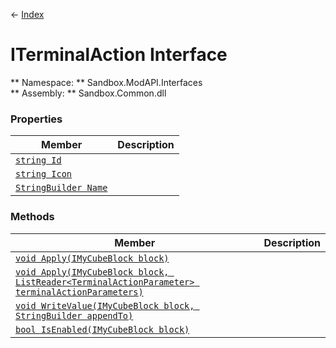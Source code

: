 ← [Index](index.md)
# ITerminalAction Interface
** Namespace: ** Sandbox.ModAPI.Interfaces  
** Assembly: ** Sandbox.Common.dll  
### Properties
|Member|Description|
|---|---|
|[`string Id`](Sandbox.ModAPI.Interfaces.Id.md)||
|[`string Icon`](Sandbox.ModAPI.Interfaces.Icon.md)||
|[`StringBuilder Name`](Sandbox.ModAPI.Interfaces.Name.md)||
### Methods
|Member|Description|
|---|---|
|[`void Apply(IMyCubeBlock block)`](Sandbox.ModAPI.Interfaces.Apply.md)||
|[`void Apply(IMyCubeBlock block, ListReader<TerminalActionParameter> terminalActionParameters)`](Sandbox.ModAPI.Interfaces.Apply.md)||
|[`void WriteValue(IMyCubeBlock block, StringBuilder appendTo)`](Sandbox.ModAPI.Interfaces.WriteValue.md)||
|[`bool IsEnabled(IMyCubeBlock block)`](Sandbox.ModAPI.Interfaces.IsEnabled.md)||
